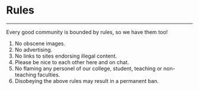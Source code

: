 # Rules

---

Every good community is bounded by rules, so we have them too!

1. No obscene images.
2. No advertising.
3. No links to sites endorsing illegal content.
4. Please be nice to each other here and on chat.
5. No flaming any personel of our college, student, teaching or non-teaching faculties.
6. Disobeying the above rules may result in a permanent ban.